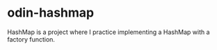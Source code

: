 # odin-hashmap

HashMap is a project where I practice implementing a HashMap with a factory function.